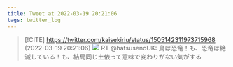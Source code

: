```yaml
---
title: Tweet at 2022-03-19 20:21:06
tags: twitter_log
---
```


> [!CITE] https://twitter.com/kaisekiriu/status/1505142311973715968 (2022-03-19 20:21:06)
> ![](https://twitter.com/kaisekiriu/status/1505142311973715968)
> RT @hatsusenoUK: 鳥は恐竜！も、恐竜は絶滅している！も、結局同じ土俵って意味で変わりがない気がする
